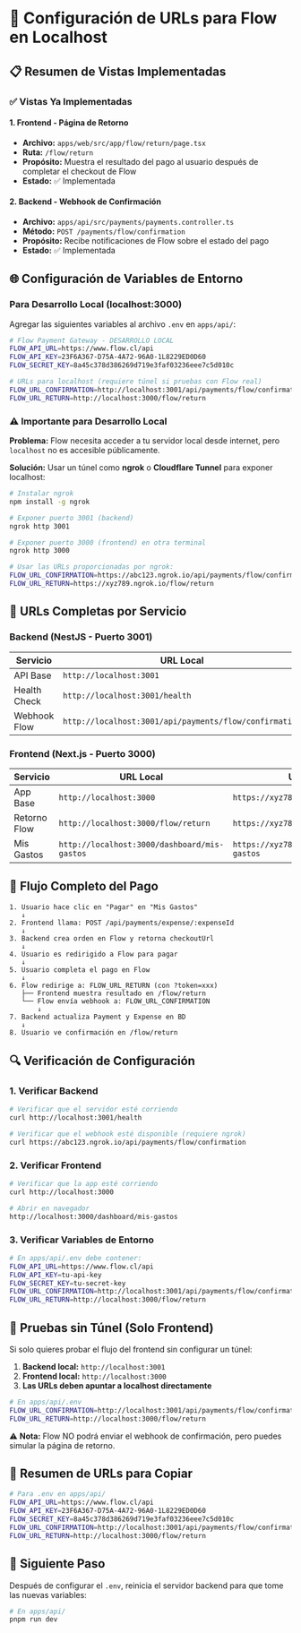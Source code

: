 # 🔗 Configuración de URLs para Flow en Localhost

## 📋 Resumen de Vistas Implementadas

### ✅ **Vistas Ya Implementadas**

#### 1. **Frontend - Página de Retorno**

- **Archivo:** `apps/web/src/app/flow/return/page.tsx`
- **Ruta:** `/flow/return`
- **Propósito:** Muestra el resultado del pago al usuario después de completar el checkout de Flow
- **Estado:** ✅ Implementada

#### 2. **Backend - Webhook de Confirmación**

- **Archivo:** `apps/api/src/payments/payments.controller.ts`
- **Método:** `POST /payments/flow/confirmation`
- **Propósito:** Recibe notificaciones de Flow sobre el estado del pago
- **Estado:** ✅ Implementada

## 🌐 Configuración de Variables de Entorno

### **Para Desarrollo Local (localhost:3000)**

Agregar las siguientes variables al archivo `.env` en `apps/api/`:

```bash
# Flow Payment Gateway - DESARROLLO LOCAL
FLOW_API_URL=https://www.flow.cl/api
FLOW_API_KEY=23F6A367-D75A-4A72-96A0-1L8229ED0D60
FLOW_SECRET_KEY=8a45c378d386269d719e3faf03236eee7c5d010c

# URLs para localhost (requiere túnel si pruebas con Flow real)
FLOW_URL_CONFIRMATION=http://localhost:3001/api/payments/flow/confirmation
FLOW_URL_RETURN=http://localhost:3000/flow/return
```

### **⚠️ Importante para Desarrollo Local**

**Problema:** Flow necesita acceder a tu servidor local desde internet, pero `localhost` no es accesible públicamente.

**Solución:** Usar un túnel como **ngrok** o **Cloudflare Tunnel** para exponer localhost:

```bash
# Instalar ngrok
npm install -g ngrok

# Exponer puerto 3001 (backend)
ngrok http 3001

# Exponer puerto 3000 (frontend) en otra terminal
ngrok http 3000

# Usar las URLs proporcionadas por ngrok:
FLOW_URL_CONFIRMATION=https://abc123.ngrok.io/api/payments/flow/confirmation
FLOW_URL_RETURN=https://xyz789.ngrok.io/flow/return
```

## 📍 URLs Completas por Servicio

### **Backend (NestJS - Puerto 3001)**

| Servicio     | URL Local                                              | URL con Túnel                                            |
| ------------ | ------------------------------------------------------ | -------------------------------------------------------- |
| API Base     | `http://localhost:3001`                                | `https://abc123.ngrok.io`                                |
| Health Check | `http://localhost:3001/health`                         | `https://abc123.ngrok.io/health`                         |
| Webhook Flow | `http://localhost:3001/api/payments/flow/confirmation` | `https://abc123.ngrok.io/api/payments/flow/confirmation` |

### **Frontend (Next.js - Puerto 3000)**

| Servicio     | URL Local                                    | URL con Túnel                                  |
| ------------ | -------------------------------------------- | ---------------------------------------------- |
| App Base     | `http://localhost:3000`                      | `https://xyz789.ngrok.io`                      |
| Retorno Flow | `http://localhost:3000/flow/return`          | `https://xyz789.ngrok.io/flow/return`          |
| Mis Gastos   | `http://localhost:3000/dashboard/mis-gastos` | `https://xyz789.ngrok.io/dashboard/mis-gastos` |

## 🔄 Flujo Completo del Pago

```
1. Usuario hace clic en "Pagar" en "Mis Gastos"
   ↓
2. Frontend llama: POST /api/payments/expense/:expenseId
   ↓
3. Backend crea orden en Flow y retorna checkoutUrl
   ↓
4. Usuario es redirigido a Flow para pagar
   ↓
5. Usuario completa el pago en Flow
   ↓
6. Flow redirige a: FLOW_URL_RETURN (con ?token=xxx)
   ├── Frontend muestra resultado en /flow/return
   └── Flow envía webhook a: FLOW_URL_CONFIRMATION
       ↓
7. Backend actualiza Payment y Expense en BD
   ↓
8. Usuario ve confirmación en /flow/return
```

## 🔍 Verificación de Configuración

### 1. Verificar Backend

```bash
# Verificar que el servidor esté corriendo
curl http://localhost:3001/health

# Verificar que el webhook esté disponible (requiere ngrok)
curl https://abc123.ngrok.io/api/payments/flow/confirmation
```

### 2. Verificar Frontend

```bash
# Verificar que la app esté corriendo
curl http://localhost:3000

# Abrir en navegador
http://localhost:3000/dashboard/mis-gastos
```

### 3. Verificar Variables de Entorno

```bash
# En apps/api/.env debe contener:
FLOW_API_URL=https://www.flow.cl/api
FLOW_API_KEY=tu-api-key
FLOW_SECRET_KEY=tu-secret-key
FLOW_URL_CONFIRMATION=http://localhost:3001/api/payments/flow/confirmation
FLOW_URL_RETURN=http://localhost:3000/flow/return
```

## 🧪 Pruebas sin Túnel (Solo Frontend)

Si solo quieres probar el flujo del frontend sin configurar un túnel:

1. **Backend local:** `http://localhost:3001`
2. **Frontend local:** `http://localhost:3000`
3. **Las URLs deben apuntar a localhost directamente**

```bash
# En apps/api/.env
FLOW_URL_CONFIRMATION=http://localhost:3001/api/payments/flow/confirmation
FLOW_URL_RETURN=http://localhost:3000/flow/return
```

⚠️ **Nota:** Flow NO podrá enviar el webhook de confirmación, pero puedes simular la página de retorno.

## 📝 Resumen de URLs para Copiar

```bash
# Para .env en apps/api/
FLOW_API_URL=https://www.flow.cl/api
FLOW_API_KEY=23F6A367-D75A-4A72-96A0-1L8229ED0D60
FLOW_SECRET_KEY=8a45c378d386269d719e3faf03236eee7c5d010c
FLOW_URL_CONFIRMATION=http://localhost:3001/api/payments/flow/confirmation
FLOW_URL_RETURN=http://localhost:3000/flow/return
```

## 🎯 Siguiente Paso

Después de configurar el `.env`, reinicia el servidor backend para que tome las nuevas variables:

```bash
# En apps/api/
pnpm run dev
```

